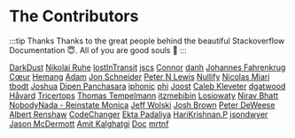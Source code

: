 # The Contributors

:::tip Thanks
Thanks to the great people behind the beautiful Stackoverflow Documentation :innocent:. All of you are good souls :100:
:::

[DarkDust](https://stackoverflow.com/users/400056/darkdust) [Nikolai Ruhe](https://stackoverflow.com/users/104790/nikolai-ruhe) [lostInTransit](https://stackoverflow.com/users/46297/lostintransit) [jscs](https://stackoverflow.com/users/603977/jscs) [Connor](https://stackoverflow.com/users/754604/connor) [danh](https://stackoverflow.com/users/294949/danh) [Johannes Fahrenkrug](https://stackoverflow.com/users/171933/johannes-fahrenkrug) [Cœur](https://stackoverflow.com/users/1033581/c%c5%93ur) [Hemang](https://stackoverflow.com/users/1603234/hemang) [Adam](https://stackoverflow.com/users/730701/adam) [Jon Schneider](https://stackoverflow.com/users/12484/jon-schneider) [Peter N Lewis](https://stackoverflow.com/users/115876/peter-n-lewis) [Nullify](https://stackoverflow.com/users/1841029/nullify) [Nicolas Miari](https://stackoverflow.com/users/433373/nicolas-miari) [tbodt](https://stackoverflow.com/users/1455016/tbodt) [Joshua](https://stackoverflow.com/users/92714/joshua) [Dipen Panchasara](https://stackoverflow.com/users/990070/dipen-panchasara) [iphonic](https://stackoverflow.com/users/790842/iphonic) [phi](https://stackoverflow.com/users/289501/phi) [Joost](https://stackoverflow.com/users/171436/joost) [Caleb Kleveter](https://stackoverflow.com/users/5236226/caleb-kleveter) [dgatwood](https://stackoverflow.com/users/1564391/dgatwood) [H&#229;vard](https://stackoverflow.com/users/320616/h%c3%a5vard) [Tricertops](https://stackoverflow.com/users/1753141/tricertops) [Thomas Tempelmann](https://stackoverflow.com/users/43615/thomas-tempelmann) [itzmebibin](https://stackoverflow.com/users/1838205/itzmebibin) [Losiowaty](https://stackoverflow.com/users/765298/losiowaty) [Nirav Bhatt](https://stackoverflow.com/users/1506363/nirav-bhatt) [NobodyNada - Reinstate Monica](https://stackoverflow.com/users/3476191/nobodynada-reinstate-monica) [Jeff Wolski](https://stackoverflow.com/users/731773/jeff-wolski) [Josh Brown](https://stackoverflow.com/users/2030/josh-brown) [Peter DeWeese](https://stackoverflow.com/users/431053/peter-deweese) [Albert Renshaw](https://stackoverflow.com/users/2057171/albert-renshaw) [CodeChanger](https://stackoverflow.com/users/706020/codechanger) [Ekta Padaliya](https://stackoverflow.com/users/5475813/ekta-padaliya) [HariKrishnan.P](https://stackoverflow.com/users/2894844/harikrishnan-p) [jsondwyer](https://stackoverflow.com/users/5556671/jsondwyer) [Jason McDermott](https://stackoverflow.com/users/3209173/jason-mcdermott) [Amit Kalghatgi](https://stackoverflow.com/users/3716597/amit-kalghatgi) [Doc](https://stackoverflow.com/users/6620149/doc) [mrtnf](https://stackoverflow.com/users/1083331/mrtnf) 